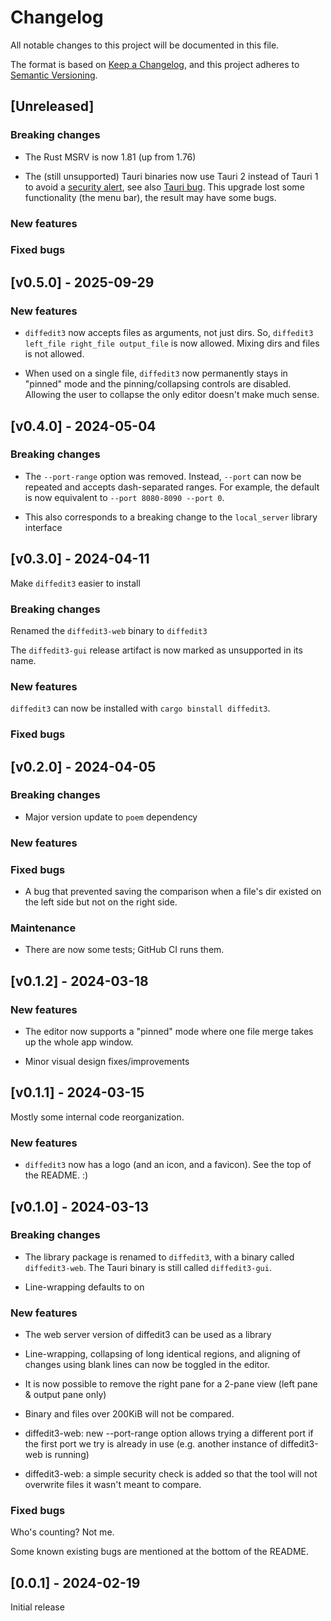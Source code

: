 # Changelog

All notable changes to this project will be documented in this file.

The format is based on [Keep a Changelog](https://keepachangelog.com/en/1.0.0/),
and this project adheres to [Semantic Versioning](https://semver.org/spec/v2.0.0.html).

## [Unreleased]

### Breaking changes

* The Rust MSRV is now 1.81 (up from 1.76)

* The (still unsupported) Tauri binaries now use Tauri 2 instead of Tauri 1 to
  avoid a [security
  alert](https://github.com/ilyagr/diffedit3/security/dependabot/10), see also
  [Tauri bug](https://github.com/tauri-apps/tauri/issues/12048). This
  upgrade lost some functionality (the menu bar), the result may have some bugs.

### New features

### Fixed bugs

## [v0.5.0] - 2025-09-29

### New features

* `diffedit3` now accepts files as arguments, not just dirs. So, `diffedit3
  left_file right_file output_file` is now allowed. Mixing dirs and files is not
  allowed.

* When used on a single file, `diffedit3` now permanently stays in "pinned" mode
  and the pinning/collapsing controls are disabled. Allowing the user to
  collapse the only editor doesn't make much sense.

## [v0.4.0] - 2024-05-04

### Breaking changes

* The `--port-range` option was removed. Instead, `--port` can now be repeated and accepts dash-separated ranges. For example, the default is now equivalent to `--port 8080-8090 --port 0`.

* This also corresponds to a breaking change to the `local_server` library interface

## [v0.3.0] - 2024-04-11

Make `diffedit3` easier to install

### Breaking changes

Renamed the `diffedit3-web` binary to `diffedit3`

The `diffedit3-gui` release artifact is now marked as unsupported in
its name.

### New features

`diffedit3` can now be installed with `cargo binstall diffedit3`.

### Fixed bugs


## [v0.2.0] - 2024-04-05

### Breaking changes

* Major version update to `poem` dependency

### New features

### Fixed bugs

* A bug that prevented saving the comparison when a file's dir existed on the
  left side but not on the right side.

### Maintenance

* There are now some tests; GitHub CI runs them.


## [v0.1.2] - 2024-03-18

### New features

* The editor now supports a "pinned" mode where one file merge takes up the
  whole app window.

* Minor visual design fixes/improvements

## [v0.1.1] - 2024-03-15

Mostly some internal code reorganization.

### New features

* `diffedit3` now has a logo (and an icon, and a favicon). See the top of the
  README. :)


## [v0.1.0] - 2024-03-13

### Breaking changes

* The library package is renamed to `diffedit3`, with a binary called
  `diffedit3-web`. The Tauri binary is still called `diffedit3-gui`.
  
* Line-wrapping defaults to on

### New features

* The web server version of diffedit3 can be used as a library

* Line-wrapping, collapsing of long identical regions, and aligning of changes
  using blank lines can now be toggled in the editor.

* It is now possible to remove the right pane for a 2-pane view (left pane &
  output pane only)

* Binary and files over 200KiB will not be compared.

* diffedit3-web: new --port-range option allows trying a different port if the
  first port we try is already in use (e.g. another instance of diffedit3-web is
  running)

* diffedit3-web: a simple security check is added so that the tool will not
  overwrite files it wasn't meant to compare.

### Fixed bugs

Who's counting? Not me.

Some known existing bugs are mentioned at the bottom of the README.

## [0.0.1] - 2024-02-19

Initial release
